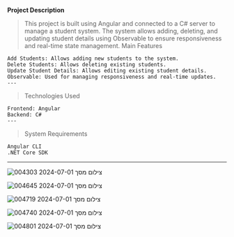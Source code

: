 **Project Description**

>This project is built using Angular and connected to a C# server to manage a student system. The system allows adding, deleting, and updating student details using Observable to ensure responsiveness and real-time state management.
Main Features

    Add Students: Allows adding new students to the system.
    Delete Students: Allows deleting existing students.
    Update Student Details: Allows editing existing student details.
    Observable: Used for managing responsiveness and real-time updates.
    ---

>Technologies Used

    Frontend: Angular
    Backend: C#
    ---

>System Requirements

    Angular CLI
    .NET Core SDK
---

![צילום מסך 2024-07-01 004303](https://github.com/MichalMazuz/Angular-Project/assets/144708445/078ace36-bc90-4cd8-b93c-af31adf85667)

![צילום מסך 2024-07-01 004645](https://github.com/MichalMazuz/Angular-Project/assets/144708445/5f427599-1f7d-4a02-8db4-4118ae647227)

![צילום מסך 2024-07-01 004719](https://github.com/MichalMazuz/Angular-Project/assets/144708445/909455f3-621c-4a7c-8b5f-880d55eb4b62)

![צילום מסך 2024-07-01 004740](https://github.com/MichalMazuz/Angular-Project/assets/144708445/d5f2dcb2-f59b-4130-925b-275d07a97209)

![צילום מסך 2024-07-01 004801](https://github.com/MichalMazuz/Angular-Project/assets/144708445/322eed9d-31ea-4a88-b4fa-5475efe89481)




